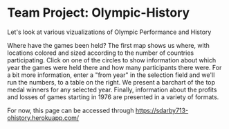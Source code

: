 # Team Project: Olympic-History

Let's look at various vizualizations of Olympic Performance and History

Where have the games been held? The first map shows us where, with locations colored and sized according to the number of countries participating. Click on one of the circles to show information about which year the games were held there and how many participants there were. For a bit more information, enter a "from year" in the selection field and we'll run the numbers, to a table on the right. We present a barchart of the top medal winners for any selected year. Finally, information about the profits and losses of games starting in 1976 are presented in a variety of formats.

For now, this page can be accessed through https://sdarby713-ohistory.herokuapp.com/
